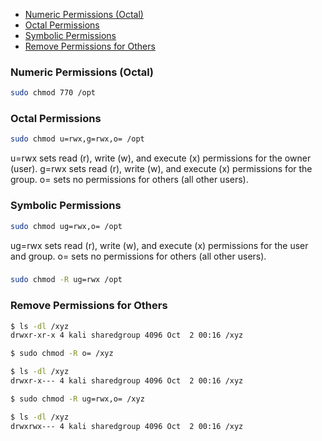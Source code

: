 - [Numeric Permissions (Octal)](#numeric-permissions-octal)
- [Octal Permissions](#octal-permissions)
- [Symbolic Permissions](#symbolic-permissions)
- [Remove Permissions for Others](#remove-permissions-for-others)

### Numeric Permissions (Octal)
```sh
sudo chmod 770 /opt
```

### Octal Permissions
```sh
sudo chmod u=rwx,g=rwx,o= /opt
```
u=rwx sets read (r), write (w), and execute (x) permissions for the owner (user).
g=rwx sets read (r), write (w), and execute (x) permissions for the group.
o= sets no permissions for others (all other users).

### Symbolic Permissions
```sh
sudo chmod ug=rwx,o= /opt
```
ug=rwx sets read (r), write (w), and execute (x) permissions for the user and group.
o= sets no permissions for others (all other users).

### 
```sh
sudo chmod -R ug=rwx /opt
```

### Remove Permissions for Others
```sh
$ ls -dl /xyz
drwxr-xr-x 4 kali sharedgroup 4096 Oct  2 00:16 /xyz

$ sudo chmod -R o= /xyz

$ ls -dl /xyz
drwxr-x--- 4 kali sharedgroup 4096 Oct  2 00:16 /xyz

$ sudo chmod -R ug=rwx,o= /xyz

$ ls -dl /xyz
drwxrwx--- 4 kali sharedgroup 4096 Oct  2 00:16 /xyz
```

### 
```sh

```

### 
```sh

```

### 
```sh

```

### 
```sh

```

### 
```sh

```